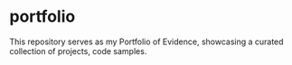 # portfolio
This repository serves as my Portfolio of Evidence, showcasing a curated collection of projects, code samples.
